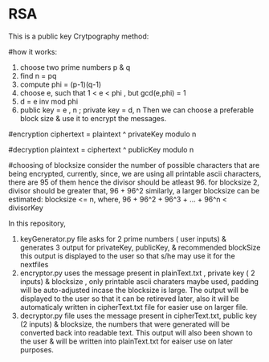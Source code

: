 # RSA
This is a public key Crytpography method:

#how it works:
 1. choose two prime numbers p & q
 2. find n = pq
 3. compute phi = (p-1)(q-1)
 4. choose e, such that  1 < e < phi , but gcd(e,phi) = 1
 5. d = e inv mod phi
 6. public key = e , n ; private key = d, n
 Then we can choose a preferable block size & use it to encrypt the messages.
 
 #encryption
  ciphertext = plaintext ^ privateKey modulo n
  
  #decryption 
    plaintext = ciphertext ^ publicKey modulo n

#choosing of blocksize
 consider the number of possible characters that are being encrypted,
 currently, since, we are using all printable ascii characters, there are 95 of them
 hence the divisor should be atleast 96.
 for blocksize 2, divisor should be greater that, 96 + 96^2
 similarly, a larger blocksize can be estimated:
  blocksize <= n,
  where,
  96 + 96^2 + 96^3 + ... + 96^n < divisorKey

In this repository,
 1. keyGenerator.py file asks for 2 prime numbers ( user inputs) & generates 3 output for privateKey, publicKey, & recommended blockSize
    this output is displayed to the user so that s/he may use it for the nextfiles
2. encryptor.py uses the message present in plainText.txt , private key ( 2 inputs) & blocksize , only printable ascii charaters maybe used, padding will be auto-adjusted incase the blocksize is large. The output will be displayed to the user so that it can be retireved later, also it will be automaticaly written in cipherText.txt file for easier use on larger file.
3. decryptor.py file uses the message present in cipherText.txt, public key (2 inputs) & blocksize, the numbers that were generated will be converted back into readable text. This output will also been shown to the user & will be written into plainText.txt for eaiser use on later purposes.
